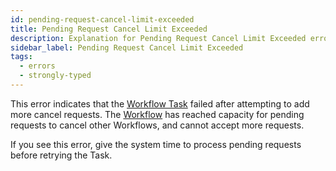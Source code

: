 ```yaml
---
id: pending-request-cancel-limit-exceeded
title: Pending Request Cancel Limit Exceeded
description: Explanation for Pending Request Cancel Limit Exceeded error message, and how to fix it.
sidebar_label: Pending Request Cancel Limit Exceeded
tags:
  - errors
  - strongly-typed
---
```


This error indicates that the [Workflow Task](/concepts/what-is-a-workflow-task) failed after attempting to add more cancel requests.
The [Workflow](/workflows) has reached capacity for pending requests to cancel other Workflows, and cannot accept more requests.

If you see this error, give the system time to process pending requests before retrying the Task.
